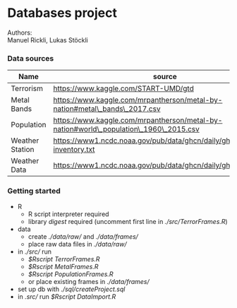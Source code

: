 # Databases project #

Authors:  
Manuel Rickli,
Lukas Stöckli


### Data sources ###


Name            | source
--------------- | -------------
Terrorism       | https://www.kaggle.com/START-UMD/gtd
Metal Bands     | https://www.kaggle.com/mrpantherson/metal-by-nation#metal\_bands\_2017.csv
Population      | https://www.kaggle.com/mrpantherson/metal-by-nation#world\_population\_1960\_2015.csv
Weather Station | https://www1.ncdc.noaa.gov/pub/data/ghcn/daily/ghcnd-inventory.txt
Weather Data    | https://www1.ncdc.noaa.gov/pub/data/ghcn/daily/ghcnd\_all.tar.gz



### Getting started ###
* R
  * R script interpreter required
  * library *digest* required (uncomment first line in *./src/TerrorFrames.R*)
* data
  * create *./data/raw/* and *./data/frames/*
  * place raw data files in *./data/raw/*
* in *./src/* run
  * *$Rscript TerrorFrames.R*
  * *$Rscript MetalFrames.R*
  * *$Rscript PopulationFrames.R*
  * or place existing frames in *./data/frames/*
* set up db with *./sql/createProject.sql*
* in *.src/* run *$Rscript DataImport.R*
